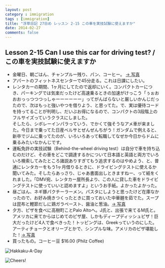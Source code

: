 ```yaml
---
layout: post
category : immigration
tags : [immigration]
title: "浮草日記 27日め レッスン 2-15 この車を実技試験に使えますか"
date: 2014-02-27
comments: false
---
```


## Lesson 2-15 Can I use this car for driving test? / この車を実技試験に使えますか

* 金曜日、朝ごはん、チャンプルー残り、パン、コーヒー。 [-> 写真](http://instagram.com/p/k9-GFLFDTM/)
* アパートのフィットネスセンターで45分走る。これは日課にしたい。
* レンタカーの期間、1ヶ月にしてたので返却にいく。コンパクトカーにつき、パーキングでは気楽だったけど高速乗るときの加速がけっこう「ぅぉおおおっっつつつっしゃーーーーーー」ってがんばらないと厳しいかんじだったので、次はもっと強いやつを借りよう、と思ってた。で、実は優待コードを持ってることが判明し、だいぶお得になるので、コンパクトの3段階上のフルサイズっていうクラスにしました。  
そしたら、シボレーインパラっていう、でかくて強そうなアメ車が来ました。今日まで乗ってた日産ベルサとぜんぜんちがう！ガンダムで例えると、新卒でジムに乗ってたのが、いろいろあって転職してなぜか今日からドムに乗るみたいなかんじです。
* 運転免許の実技試験（Behind-the-wheel driving test）は自分で車を持ち込むのだけど、その車をどこで調達するかについて日本語と英語と両方でいろいろ検索してみたところ諸説ありすぎてもう追求するのはやめよう、と、普通にレンタカーをもう1ヶ月借りるときに、ドライビングテストに使えるか聞いてみた。そしたらあっさり、じゃあ書面出しときますねー、って紙をくれました。「DMV宛、レンタカー屋所長より、この人に貸した車をドライビングテストに使っていいと認めますよ」というお手紙。よかったよかった。
* 昼ごはん、ネギ豚パクチーラーメン。パスタにしようと思ったけど在庫なかったので、お好み焼きつくったときに買っておいた中華麺を茹でた。スープは昆布と鰹節だしに鶏ガラペースト、醤油と葱油。[-> 写真](http://instagram.com/p/k-qrSNFDUm/)
* 夕方、ピザを食べに高樹町ことPalo Altoへ。J氏と、出張で来てるM氏と。アメリカに来てからはじめてのピザ屋、しかもディープディッシュピザ！巨大だったけど4人で食べきった！トッピングは、Greekっていうのにした。アーティチョークとオリーブとかで、シンプルな味。アメリカのピザ堪能した！[-> 写真](http://instagram.com/p/lAoXdlFDT8/)
* 買ったもの。コーヒー豆 $16.00 (Philz Coffee)

![Hakkaku-A-Day](https://lh6.googleusercontent.com/-B1g92axSsOI/UxP4dSNTsTI/AAAAAAAB7tM/ImjswOWaKFY/w620-h465-no/P1150879.JPG)

![Cheers!](https://lh6.googleusercontent.com/-MMPermS4xD4/UxP4wDUgcsI/AAAAAAAB7t4/FjfDF-L8OI0/w620-h465-no/P1150868.JPG)